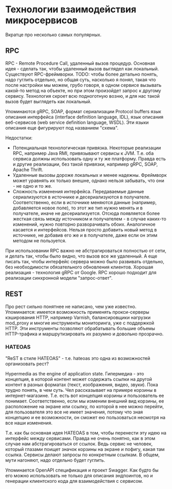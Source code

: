 # Технологии взаимодействия микросервисов

Вкратце про несколько самых популярных.

## RPC

RPC - Remote Procedure Call, удаленный вызов процедур. Основная идея - сделать так, чтобы удаленный вызов выглядел как локальный. Существуют RPC-фреймворки. TODO: чтобы более детально понять, надо гуглить отдельно, но общая суть, насколько я понял, такая что после настройки мы можем, грубо говоря, в одном сервисе вызывать какой-то метод на объекте, но при этом произойдет запрос к другому сервису. Технология скроет всю подноготную возню, и для нас такой вызов будет выглядеть как локальный.

Упоминаются gRPC, SOAP, формат сериализации Protocol buffers язык описания интерфейса (interface definition language, IDL), язык описания веб-сервисов (web service definition language, WSDL). Эти языки описания еще фигурируют под названием "схема".

Недостатки:

* Потенциальная технологическая привязка. Некоторые реализации RPC, например Java RMI, привязывают сервисы к JVM. Т.е. оба сервиса должны использовать одну и ту же платформу. Правда есть и другие реализации, без такой привязки, например gRPC, SOAP, Apache Thrift.
* Удаленные вызовы дороже локальных и менее надежны. Фреймворк может уравнять их только внешне, однако нельзя забывать, что они - не одно и то же.
* Сложность изменения интерфейса. Передаваемые данные сериализуются в источнике и десериализуются в получателе. Соответственно, если в источнике меняются данные (например, добавляется новое поле), то этот же тип нужно менять и в получателе, иначе не десериализуется. Отсюда появляется более жесткая связь между источником и получателем - в случае каких-то изменений, нужно повторно разворачивать обоих. Аналогичное касается и интерфейсов. Нельзя просто добавить новый метод в источнике, не добавив его же и в получателе, даже если он этим методом не пользуется.

При использовании RPC важно не абстрагироваться полностью от сети, и делать так, чтобы было видно, что вызов все же удаленный. А еще писать так, чтобы интерфейс сервера можно было развивать отдельно, без необходимости обязательного обновления клиентов. Хорошая реализация - технология gRPC от Google. RPC хорошо подходит для реализации синхронной модели "запрос-ответ".

## REST

Про рест сильно понятнее не написано, чем уже известно. Упоминается: имеется возможность применять прокси-серверы кэширования HTTP, например Varnish, балансировщики нагрузки mod_proxy и многие инструменты мониторинга, уже с поддержкой HTTP. Эти инструменты позволяют обрабатывать большие объемы HTTP-трафика и маршрутизировать их разумно и довольно прозрачно.

### HATEOAS

"ReST в стиле HATEOAS" - т.е. hateoas это одна из возможностей организовать рест?

Hypermedia as the engine of application state. Гипермедиа - это концепция, в которой контент может содержать ссылки на другой контент в разных форматах (текст, изображения, видео, звуки). Пока трудно понять, в чем суть. Чел рассказывает на примере корзины в интернет-магазине. Т.е. есть вот концепция корзины и пользователь ее понимает. Соответственно, если мы изменим внешний вид корзины, ее расположение на экране или ссылку, по которой в нее можно перейти, для пользователя это все не имеет значения, потому что зная концепцию и ее возможности, он сможет ею пользоваться несмотря на все наши изменения.

Т.е. как бы основная идея HATEOAS в том, чтобы перенести эту идею на интерфейс между сервисами. Правда не очень понятно, как в этом случае нам абстрагироваться от ссылок. Ведь сервис не человек, который глазами поищет значок корзины на экране и пофигу, какая там ссылка. Сервисы делают запросы по конкретным ссылкам. В общем, мути нагоняют, надо отдельно будет гуглить.

Упоминается OpenAPI спецификация и проект Swagger. Как будто бы его можно использовать не только для описания эндпоинтов, но и генерации клиентского кода для взаимодействия с сервисом.
